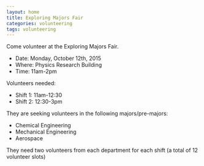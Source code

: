 ```yaml
---
layout: home
title: Exploring Majors Fair
categories: volunteering
tags: volunteering
---
```


Come volunteer at the Exploring Majors Fair.

- Date: Monday, October 12th, 2015
- Where: Physics Research Building
- Time: 11am-2pm



Volunteers needed:

- Shift 1: 11am-12:30
- Shift 2: 12:30-3pm



They are seeking volunteers in the following majors/pre-majors:

- Chemical Engineering
- Mechanical Engineering
- Aerospace


They need two volunteers from each department for each shift (a total of 12 volunteer slots)
